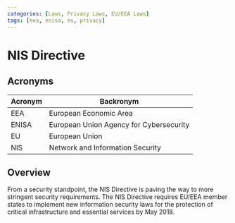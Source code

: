 ```yaml
---
categories: [Laws, Privacy Laws, EU/EEA Laws]
tags: [eea, enisa, eu, privacy]
---
```


# NIS Directive

## Acronyms

| Acronym | Backronym |
| - | - |
| EEA | European Economic Area |
| ENISA | European Union Agency for Cybersecurity |
| EU | European Union |
| NIS | Network and Information Security |

## Overview

From a security standpoint, the NIS Directive is paving the way to more stringent security requirements. The NIS Directive requires EU/EEA member states to implement new information security laws for the protection of critical infrastructure and essential services by May 2018.
